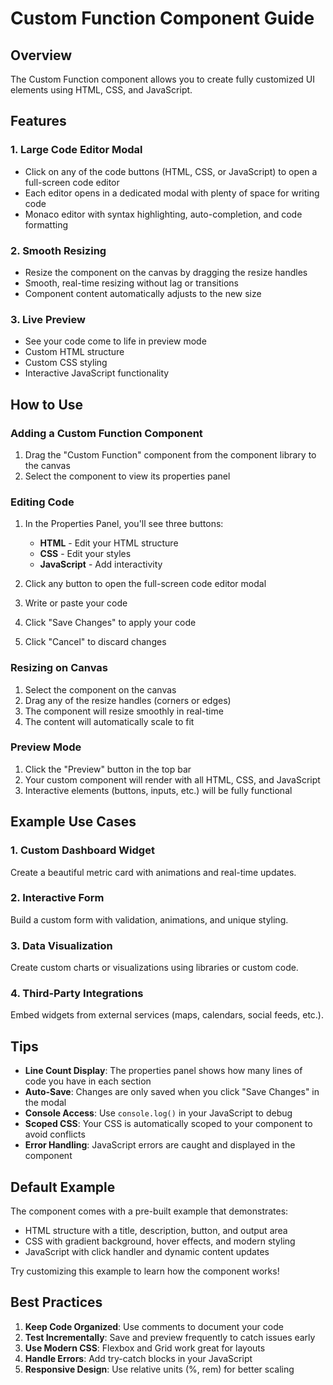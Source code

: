 # Custom Function Component Guide

## Overview
The Custom Function component allows you to create fully customized UI elements using HTML, CSS, and JavaScript.

## Features

### 1. **Large Code Editor Modal**
- Click on any of the code buttons (HTML, CSS, or JavaScript) to open a full-screen code editor
- Each editor opens in a dedicated modal with plenty of space for writing code
- Monaco editor with syntax highlighting, auto-completion, and code formatting

### 2. **Smooth Resizing**
- Resize the component on the canvas by dragging the resize handles
- Smooth, real-time resizing without lag or transitions
- Component content automatically adjusts to the new size

### 3. **Live Preview**
- See your code come to life in preview mode
- Custom HTML structure
- Custom CSS styling
- Interactive JavaScript functionality

## How to Use

### Adding a Custom Function Component
1. Drag the "Custom Function" component from the component library to the canvas
2. Select the component to view its properties panel

### Editing Code
1. In the Properties Panel, you'll see three buttons:
   - **HTML** - Edit your HTML structure
   - **CSS** - Edit your styles
   - **JavaScript** - Add interactivity

2. Click any button to open the full-screen code editor modal
3. Write or paste your code
4. Click "Save Changes" to apply your code
5. Click "Cancel" to discard changes

### Resizing on Canvas
1. Select the component on the canvas
2. Drag any of the resize handles (corners or edges)
3. The component will resize smoothly in real-time
4. The content will automatically scale to fit

### Preview Mode
1. Click the "Preview" button in the top bar
2. Your custom component will render with all HTML, CSS, and JavaScript
3. Interactive elements (buttons, inputs, etc.) will be fully functional

## Example Use Cases

### 1. Custom Dashboard Widget
Create a beautiful metric card with animations and real-time updates.

### 2. Interactive Form
Build a custom form with validation, animations, and unique styling.

### 3. Data Visualization
Create custom charts or visualizations using libraries or custom code.

### 4. Third-Party Integrations
Embed widgets from external services (maps, calendars, social feeds, etc.).

## Tips

- **Line Count Display**: The properties panel shows how many lines of code you have in each section
- **Auto-Save**: Changes are only saved when you click "Save Changes" in the modal
- **Console Access**: Use `console.log()` in your JavaScript to debug
- **Scoped CSS**: Your CSS is automatically scoped to your component to avoid conflicts
- **Error Handling**: JavaScript errors are caught and displayed in the component

## Default Example

The component comes with a pre-built example that demonstrates:
- HTML structure with a title, description, button, and output area
- CSS with gradient background, hover effects, and modern styling
- JavaScript with click handler and dynamic content updates

Try customizing this example to learn how the component works!

## Best Practices

1. **Keep Code Organized**: Use comments to document your code
2. **Test Incrementally**: Save and preview frequently to catch issues early
3. **Use Modern CSS**: Flexbox and Grid work great for layouts
4. **Handle Errors**: Add try-catch blocks in your JavaScript
5. **Responsive Design**: Use relative units (%, rem) for better scaling
